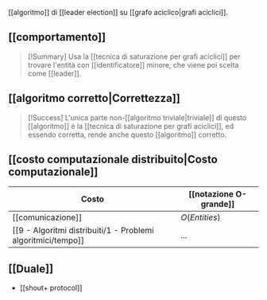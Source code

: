 [[algoritmo]] di [[leader election]] su [[grafo aciclico|grafi aciclici]].

## [[comportamento]]

> [!Summary]
> Usa la [[tecnica di saturazione per grafi aciclici]] per trovare l'entità con [[identificatore]] minore, che viene poi scelta come [[leader]].

## [[algoritmo corretto|Correttezza]]

> [!Success]
> L'unica parte non-[[algoritmo triviale|triviale]] di questo [[algoritmo]] è la [[tecnica di saturazione per grafi aciclici]], ed essendo corretta, rende anche questo [[algoritmo]] corretto.

## [[costo computazionale distribuito|Costo computazionale]]

| Costo | [[notazione O-grande]] | 
|-|-|
| [[comunicazione]] | $O(Entities)$ |
| [[9 - Algoritmi distribuiti/1 - Problemi algoritmici/tempo]] | ... |

## [[Duale]]

- [[shout+ protocol]]
